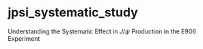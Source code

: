 # jpsi_systematic_study
Understanding the Systematic Effect in $J/\psi$ Production in the E906 Experiment
